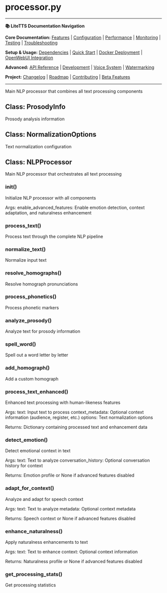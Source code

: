 # processor.py

---
**📚 LiteTTS Documentation Navigation**

**Core Documentation:** [Features](../../../../../FEATURES.md) | [Configuration](../../../../../CONFIGURATION.md) | [Performance](../../../../../PERFORMANCE.md) | [Monitoring](../../../../../MONITORING.md) | [Testing](../../../../../TESTING.md) | [Troubleshooting](../../../../../TROUBLESHOOTING.md)

**Setup & Usage:** [Dependencies](../../../../../DEPENDENCIES.md) | [Quick Start](../../../../../usage/QUICK_START_COMMANDS.md) | [Docker Deployment](../../../../../usage/DOCKER-DEPLOYMENT.md) | [OpenWebUI Integration](../../../../../usage/OPENWEBUI-INTEGRATION.md)

**Advanced:** [API Reference](../../../../API_REFERENCE.md) | [Development](../../../../../development/README.md) | [Voice System](../../../../../voices/README.md) | [Watermarking](../../../../../WATERMARKING.md)

**Project:** [Changelog](../../../../../CHANGELOG.md) | [Roadmap](../../../../../ROADMAP.md) | [Contributing](../../../../../CONTRIBUTIONS.md) | [Beta Features](../../../../../BETA_FEATURES.md)

---


Main NLP processor that combines all text processing components


## Class: ProsodyInfo

Prosody analysis information

## Class: NormalizationOptions

Text normalization configuration

## Class: NLPProcessor

Main NLP processor that orchestrates all text processing

### __init__()

Initialize NLP processor with all components

Args:
    enable_advanced_features: Enable emotion detection, context adaptation, and naturalness enhancement

### process_text()

Process text through the complete NLP pipeline

### normalize_text()

Normalize input text

### resolve_homographs()

Resolve homograph pronunciations

### process_phonetics()

Process phonetic markers

### analyze_prosody()

Analyze text for prosody information

### spell_word()

Spell out a word letter by letter

### add_homograph()

Add a custom homograph

### process_text_enhanced()

Enhanced text processing with human-likeness features

Args:
    text: Input text to process
    context_metadata: Optional context information (audience, register, etc.)
    options: Text normalization options

Returns:
    Dictionary containing processed text and enhancement data

### detect_emotion()

Detect emotional context in text

Args:
    text: Text to analyze
    conversation_history: Optional conversation history for context

Returns:
    Emotion profile or None if advanced features disabled

### adapt_for_context()

Analyze and adapt for speech context

Args:
    text: Text to analyze
    metadata: Optional context metadata

Returns:
    Speech context or None if advanced features disabled

### enhance_naturalness()

Apply naturalness enhancements to text

Args:
    text: Text to enhance
    context: Optional context information

Returns:
    Naturalness profile or None if advanced features disabled

### get_processing_stats()

Get processing statistics

